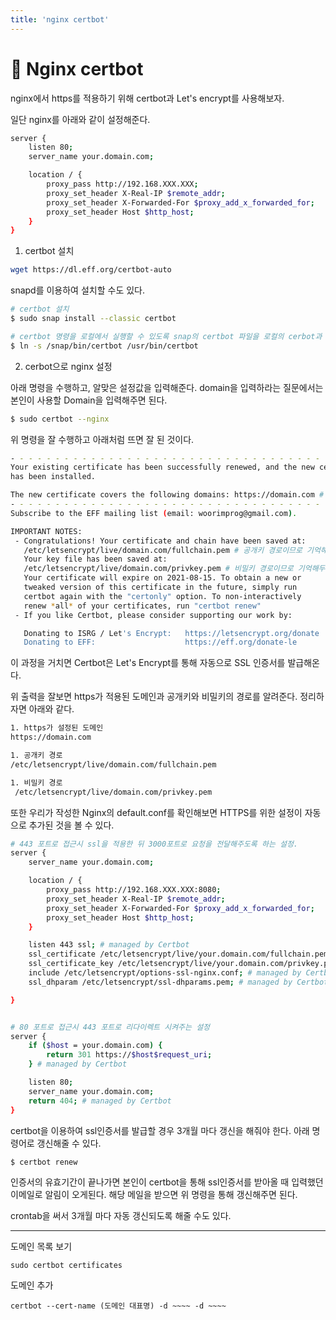 ```yaml
---
title: 'nginx certbot'
---
```

# 🍏 Nginx certbot

nginx에서 https를 적용하기 위해 certbot과 Let's encrypt를 사용해보자.

일단 nginx를 아래와 같이 설정해준다.

```bash
server {
    listen 80;
    server_name your.domain.com;

    location / {
        proxy_pass http://192.168.XXX.XXX;
        proxy_set_header X-Real-IP $remote_addr;
        proxy_set_header X-Forwarded-For $proxy_add_x_forwarded_for;
        proxy_set_header Host $http_host;
    }
}
```

1. certbot 설치

```bash
wget https://dl.eff.org/certbot-auto
```

snapd를 이용하여 설치할 수도 있다.
```bash
# certbot 설치
$ sudo snap install --classic certbot

# certbot 명령을 로컬에서 실행할 수 있도록 snap의 certbot 파일을 로컬의 cerbot과 링크(연결) 시켜준다. -s 옵션은 심볼릭링크를 하겠다는 것.
$ ln -s /snap/bin/certbot /usr/bin/certbot
```

2. cerbot으로 nginx 설정
   
아래 명령을 수행하고, 알맞은 설정값을 입력해준다. domain을 입력하라는 질문에서는 본인이 사용할 Domain을 입력해주면 된다.

```bash
$ sudo certbot --nginx
```

위 명령을 잘 수행하고 아래처럼 뜨면 잘 된 것이다.

```bash
- - - - - - - - - - - - - - - - - - - - - - - - - - - - - - - - - - - - - - - -
Your existing certificate has been successfully renewed, and the new certificate
has been installed.

The new certificate covers the following domains: https://domain.com # https가 설정된 도메인을 알려준 것.
- - - - - - - - - - - - - - - - - - - - - - - - - - - - - - - - - - - - - - - -
Subscribe to the EFF mailing list (email: woorimprog@gmail.com).

IMPORTANT NOTES:
 - Congratulations! Your certificate and chain have been saved at:
   /etc/letsencrypt/live/domain.com/fullchain.pem # 공개키 경로이므로 기억해두자.
   Your key file has been saved at:
   /etc/letsencrypt/live/domain.com/privkey.pem # 비밀키 경로이므로 기억해두자.
   Your certificate will expire on 2021-08-15. To obtain a new or
   tweaked version of this certificate in the future, simply run
   certbot again with the "certonly" option. To non-interactively
   renew *all* of your certificates, run "certbot renew"
 - If you like Certbot, please consider supporting our work by:

   Donating to ISRG / Let's Encrypt:   https://letsencrypt.org/donate
   Donating to EFF:                    https://eff.org/donate-le
```

이 과정을 거치면 Certbot은 Let's Encrypt를 통해 자동으로 SSL 인증서를 발급해온다. 

위 출력을 잘보면 https가 적용된 도메인과 공개키와 비밀키의 경로를 알려준다. 정리하자면 아래와 같다.

```bash
1. https가 설정된 도메인
https://domain.com

1. 공개키 경로
/etc/letsencrypt/live/domain.com/fullchain.pem

1. 비밀키 경로
 /etc/letsencrypt/live/domain.com/privkey.pem
```

또한 우리가 작성한 Nginx의 default.conf를 확인해보면 HTTPS를 위한 설정이 자동으로 추가된 것을 볼 수 있다.

```bash
# 443 포트로 접근시 ssl을 적용한 뒤 3000포트로 요청을 전달해주도록 하는 설정.
server {
    server_name your.domain.com;

    location / {
        proxy_pass http://192.168.XXX.XXX:8080;
        proxy_set_header X-Real-IP $remote_addr;
        proxy_set_header X-Forwarded-For $proxy_add_x_forwarded_for;
        proxy_set_header Host $http_host;
    }

    listen 443 ssl; # managed by Certbot
    ssl_certificate /etc/letsencrypt/live/your.domain.com/fullchain.pem; # managed by Certbot
    ssl_certificate_key /etc/letsencrypt/live/your.domain.com/privkey.pem; # managed by Certbot
    include /etc/letsencrypt/options-ssl-nginx.conf; # managed by Certbot
    ssl_dhparam /etc/letsencrypt/ssl-dhparams.pem; # managed by Certbot

}


# 80 포트로 접근시 443 포트로 리다이렉트 시켜주는 설정
server {
    if ($host = your.domain.com) {
        return 301 https://$host$request_uri;
    } # managed by Certbot

    listen 80;
    server_name your.domain.com;
    return 404; # managed by Certbot
}
```

certbot을 이용하여 ssl인증서를 발급할 경우 3개월 마다 갱신을 해줘야 한다. 아래 명령어로 갱신해줄 수 있다.

```
$ certbot renew
```

인증서의 유효기간이 끝나가면 본인이 certbot을 통해 ssl인증서를 받아올 때 입력했던 이메일로 알림이 오게된다. 해당 메일을 받으면 위 명령을 통해 갱신해주면 된다.

crontab을 써서 3개월 마다 자동 갱신되도록 해줄 수도 있다.

---

도메인 목록 보기

```js
sudo certbot certificates
```

도메인 추가
```
certbot --cert-name (도메인 대표명) -d ~~~~ -d ~~~~
```